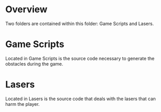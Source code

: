 # Overview 
Two folders are contained within this folder: Game Scripts and Lasers.

# Game Scripts
Located in Game Scripts is the source code necessary to generate the obstacles during the game.

# Lasers
Located in Lasers is the source code that deals with the lasers that can harm the player.
